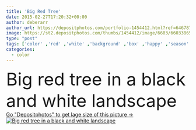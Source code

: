 ```yaml
---
title: 'Big Red Tree'
date: 2015-02-27T17:20:32+00:00
author: deberarr
author_url: https://depositphotos.com/portfolio-1454412.html?ref=64678756
image: https://st2.depositphotos.com/thumbs/1454412/image/6603/66033865/api_thumb_450.jpg?forcejpeg=true
type: "post"
tags: ['color' ,'red' ,'white' ,'background' ,'box' ,'happy' ,'season' ,'park' ,'happiness' ,'nature' ,'outdoor' ,'growth' ,'autumn' ,'leaves' ,'health' ,'healthy' ,'life' ,'natural' ,'tree' ,'blood' ,'fall' ,'change' ,'black' ,'big' ,'landscape' ,'peace' ,'emotion' ,'city' ,'urban' ,'dream' ,'phone' ,'forest' ,'with' ,'religion' ,'balance' ,'death' ,'oak' ,'depression' ,'scary' ,'sadness' ,'sad' ,'Anxiety' ,'peach' ,'surreal' ,'religious' ,'yoga' ,'nightmare' ,'spiritual' ,'london' ,'zen' ]
categories: 
  - color
---
```

<div aling="center">
            <font size="60"> Big red tree in a black and white landscape</font>   
</div>
<div>
    <a href='https://st2.depositphotos.com/thumbs/1454412/image/6603/66033865/api_thumb_450.jpg?forcejpeg=true?ref=64678756' target=_blank > Go "Depositphotos" to get lage size of this picture ->
        <img href='https://st2.depositphotos.com/thumbs/1454412/image/6603/66033865/api_thumb_450.jpg?forcejpeg=true?ref=64678756' src='https://st2.depositphotos.com/1454412/6603/i/950/depositphotos_66033865-stock-photo-big-red-tree.jpg?forcejpeg=true' alt='Big red tree in a black and white landscape' >
    </a>
</div>
